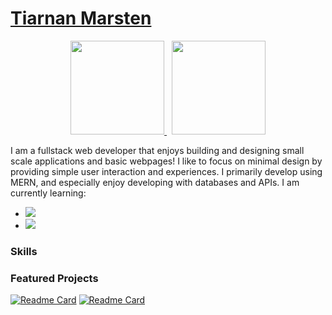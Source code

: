 # [Tiarnan Marsten](https://tkmarsten.github.io/)

<p align="center">
<picture>
  <a href="https://github.com/anuraghazra/github-readme-stats">
  <img height=150 src="https://github-readme-stats.vercel.app/api?username=tkmarsten&show_icons=true&rank_icon=github&hide_title=true&hide=issues&theme=jolly&ring_color=3772ff&border_color=00000000" />
  </a>
</picture>
&nbsp;
<picture>
  <a href="https://github.com/anuraghazra/github-readme-stats">
  <img height=150 src="https://github-readme-stats.vercel.app/api/top-langs/?username=tkmarsten&layout=compact&langs_count=8"/>
  </a>
</picture>
</p>

<p>
  I am a fullstack web developer that enjoys building and designing small scale applications and basic webpages! I like to focus on minimal design by providing simple user interaction and experiences. I primarily develop using MERN, and especially enjoy developing with databases and APIs.
  I am currently learning:
  <ul>
    <li>
      <a href="https://nextjs.org/">
        <img src="https://img.shields.io/static/v1?label=&message=Next.js&color=000000&logo=Next.js&logoColor=FFFFFF"/>
      </a>
    </li>
        <li>
      <a href="https://tailwindcss.com/">
        <img src="https://img.shields.io/static/v1?label=&message=Tailwind%20CSS&color=06B6D4&logo=tailwindcss&logoColor=FFFFFF"/>
      </a>
    </li>
  </ul>
</p>

### Skills

### Featured Projects
[![Readme Card](https://github-readme-stats.vercel.app/api/pin/?username=tkmarsten&repo=kentkendo&theme=dracula&border_color=00000000)](https://github.com/tkmarsten/kentkendo)
[![Readme Card](https://github-readme-stats.vercel.app/api/pin/?username=tkmarsten&repo=federalwaykendo&theme=dracula&border_color=00000000)](https://github.com/tkmarsten/federalwaykendo)
